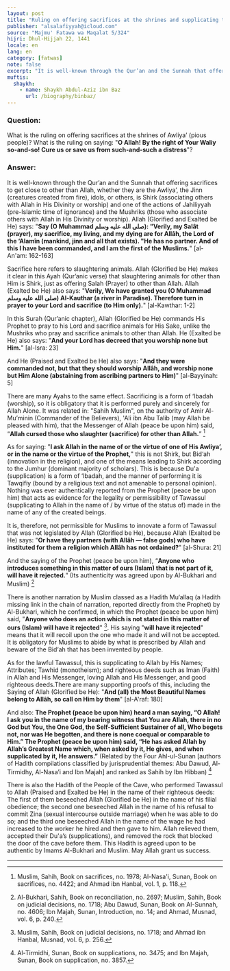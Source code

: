 ```yaml
---
layout: post
title: "Ruling on offering sacrifices at the shrines and supplicating to their inhabitants"
publisher: "alsalafiyyah@icloud.com"
source: "Majmu' Fatawa wa Maqalat 5/324"
hijri: Dhul-Hijjah 22, 1441
locale: en
lang: en
category: [fatwas]
note: false
excerpt: "It is well-known through the Qur’an and the Sunnah that offering sacrifices to get close to other than Allah, whether they are the Awliya’, the Jinn, idols, or others, is Shirk and one of the actions of Jahiliyyah and the Mushriks."
muftis:
  shaykh: 
    - name: Shaykh Abdul-Aziz ibn Baz
      url: /biography/binbaz/
---
```


### Question:

What is the ruling on offering sacrifices at the shrines of Awliya’ (pious people)? What is the ruling on saying: "**O Allah! By the right of Your Waliy so-and-so! Cure us or save us from such-and-such a distress**"?

### Answer:

It is well-known through the Qur’an and the Sunnah that offering sacrifices to get close to other than Allah, whether they are the Awliya’, the Jinn (creatures created from fire), idols, or others, is Shirk (associating others with Allah in His Divinity or worship) and one of the actions of Jahiliyyah (pre-Islamic time of ignorance) and the Mushriks (those who associate others with Allah in His Divinity or worship). Allah (Glorified and Exalted be He) says: "**Say (O Muhammad صلى الله عليه وسلم): "Verily, my Salât (prayer), my sacrifice, my living, and my dying are for Allâh, the Lord of the ‘Alamîn (mankind, jinn and all that exists). "He has no partner. And of this I have been commanded, and I am the first of the Muslims.**" [al-An'am: 162-163]

Sacrifice here refers to slaughtering animals. Allah (Glorified be He) makes it clear in this Ayah (Qur’anic verse) that slaughtering animals for other than Him is Shirk, just as offering Salah (Prayer) to other than Allah. Allah (Exalted be He) also says: "**Verily, We have granted you (O Muhammad صلى الله عليه وسلم) Al-Kauthar (a river in Paradise). Therefore turn in prayer to your Lord and sacrifice (to Him only).**" [al-Kawthar: 1-2]

In this Surah (Qur’anic chapter), Allah (Glorified be He) commands His Prophet to pray to his Lord and sacrifice animals for His Sake, unlike the Mushriks who pray and sacrifice animals to other than Allah. He (Exalted be He) also says: "**And your Lord has decreed that you worship none but Him.**" [al-Isra: 23] 

And He (Praised and Exalted be He) also says: "**And they were commanded not, but that they should worship Allâh, and worship none but Him Alone (abstaining from ascribing partners to Him)**" [al-Bayyinah: 5]

There are many Ayahs to the same effect. Sacrificing is a form of ‘Ibadah (worship), so it is obligatory that it is performed purely and sincerely for Allah Alone. It was related in: "Sahih Muslim", on the authority of Amir Al-Mu’minin (Commander of the Believers), 'Ali ibn Abu Talib (may Allah be pleased with him), that the Messenger of Allah (peace be upon him) said, “**Allah cursed those who slaughter (sacrifice) for other than Allah.**” [^1]

As for saying: "**I ask Allah in the name of or the virtue of one of His Awliya’, or in the name or the virtue of the Prophet,**" this is not Shirk, but Bid‘ah (innovation in the religion), and one of the means leading to Shirk according to the Jumhur (dominant majority of scholars). This is because Du'a (supplication) is a form of ‘Ibadah, and the manner of performing it is Tawqifiy (bound by a religious text and not amenable to personal opinion). Nothing was ever authentically reported from the Prophet (peace be upon him) that acts as evidence for the legality or permissibility of Tawassul (supplicating to Allah in the name of / by virtue of the status of) made in the name of any of the created beings. 

It is, therefore, not permissible for Muslims to innovate a form of Tawassul that was not legislated by Allah (Glorified be He), because Allah (Exalted be He) says: "**Or have they partners (with Allâh — false gods) who have instituted for them a religion which Allâh has not ordained?**" [al-Shura: 21] 

And the saying of the Prophet (peace be upon him), “**Anyone who introduces something in this matter of ours (Islam) that is not part of it, will have it rejected.**” (Its authenticity was agreed upon by Al-Bukhari and Muslim) [^2]

There is another narration by Muslim classed as a Hadith Mu‘allaq (a Hadith missing link in the chain of narration, reported directly from the Prophet) by Al-Bukhari, which he confirmed, in which the Prophet (peace be upon him) said, "**Anyone who does an action which is not stated in this matter of ours (Islam) will have it rejected**" [^3]. His saying "**will have it rejected**" means that it will recoil upon the one who made it and will not be accepted. It is obligatory for Muslims to abide by what is prescribed by Allah and beware of the Bid‘ah that has been invented by people. 

As for the lawful Tawassul, this is supplicating to Allah by His Names; Attributes; Tawhid (monotheism); and righteous deeds such as Iman (Faith) in Allah and His Messenger, loving Allah and His Messenger, and good righteous deeds.There are many supporting proofs of this, including the Saying of Allah (Glorified be He): "**And (all) the Most Beautiful Names belong to Allâh, so call on Him by them**" [al-A'raf: 180] 

And also: **The Prophet (peace be upon him) heard a man saying, “O Allah! I ask you in the name of my bearing witness that You are Allah, there in no God but You, the One God, the Self-Sufficient Sustainer of all, Who begets not, nor was He begotten, and there is none coequal or comparable to Him.” The Prophet (peace be upon him) said, “He has asked Allah by Allah’s Greatest Name which, when asked by it, He gives, and when supplicated by it, He answers.”** (Related by the Four Ahl-ul-Sunan [authors of Hadith compilations classified by jurisprudential themes: Abu Dawud, Al-Tirmidhy, Al-Nasa’i and Ibn Majah] and ranked as Sahih by Ibn Hibban) [^4] 

There is also the Hadith of the People of the Cave, who performed Tawassul to Allah (Praised and Exalted be He) in the name of their righteous deeds: The first of them beseeched Allah (Glorified be He) in the name of his filial obedience; the second one beseeched Allah in the name of his refusal to commit Zina (sexual intercourse outside marriage) when he was able to do so; and the third one beseeched Allah in the name of the wage he had increased to the worker he hired and then gave to him. Allah relieved them, accepted their Du'a’s (supplications), and removed the rock that blocked the door of the cave before them. This Hadith is agreed upon to be authentic by Imams Al-Bukhari and Muslim. May Allah grant us success.

---

[^1]: Muslim, Sahih, Book on sacrifices, no. 1978; Al-Nasa'i, Sunan, Book on sacrifices, no. 4422; and Ahmad ibn Hanbal, vol. 1, p. 118.
[^2]: Al-Bukhari, Sahih, Book on reconciliation, no. 2697; Muslim, Sahih, Book on judicial decisions, no. 1718; Abu Dawud, Sunan, Book on Al-Sunnah, no. 4606; Ibn Majah, Sunan, Introduction, no. 14; and Ahmad, Musnad, vol. 6, p. 240.
[^3]: Muslim, Sahih, Book on judicial decisions, no. 1718; and Ahmad ibn Hanbal, Musnad, vol. 6, p. 256.
[^4]: Al-Tirmidhi, Sunan, Book on supplications, no. 3475; and Ibn Majah, Sunan, Book on supplication, no. 3857.


